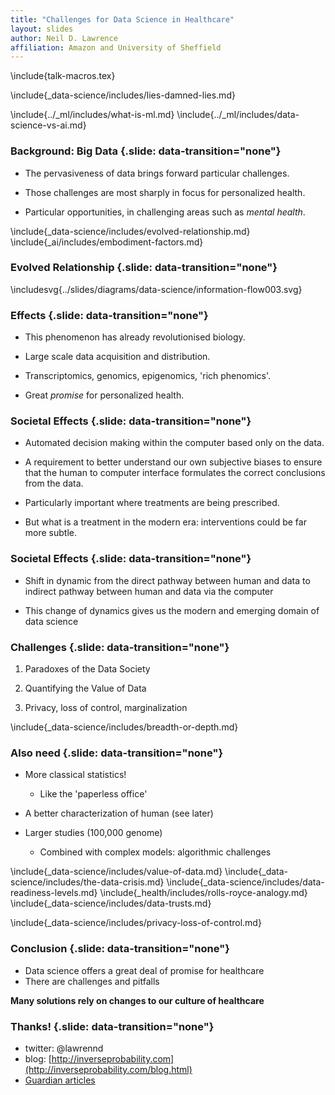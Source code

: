 ```yaml
---
title: "Challenges for Data Science in Healthcare"
layout: slides
author: Neil D. Lawrence
affiliation: Amazon and University of Sheffield
---
```


\include{talk-macros.tex}


\include{_data-science/includes/lies-damned-lies.md}

\include{../_ml/includes/what-is-ml.md}
\include{../_ml/includes/data-science-vs-ai.md}

### Background: Big Data {.slide: data-transition="none"}

* The pervasiveness of data brings forward particular challenges.

* Those challenges are most sharply in focus for personalized health.

* Particular opportunities, in challenging areas such as *mental health*.

\include{_data-science/includes/evolved-relationship.md}
\include{_ai/includes/embodiment-factors.md}


### Evolved Relationship {.slide: data-transition="none"}

\includesvg{../slides/diagrams/data-science/information-flow003.svg}


### Effects {.slide: data-transition="none"}

* This phenomenon has already revolutionised biology.

* Large scale data acquisition and distribution.

* Transcriptomics, genomics, epigenomics, 'rich phenomics'.

* Great *promise* for personalized health.

### Societal Effects {.slide: data-transition="none"}

* Automated decision making within the computer based only on the data.

* A requirement to better understand our own subjective biases to ensure that the human to computer interface formulates the correct conclusions from the data.

* Particularly important where treatments are being prescribed.

* But what is a treatment in the modern era: interventions could be far more subtle.

### Societal Effects {.slide: data-transition="none"}

* Shift in dynamic from the direct pathway between human and data to indirect pathway between human and data via the computer

* This change of dynamics gives us the modern and emerging domain of data science


### Challenges {.slide: data-transition="none"}

1. Paradoxes of the Data Society

2. Quantifying the Value of Data

3. Privacy, loss of control, marginalization


\include{_data-science/includes/breadth-or-depth.md}

### Also need {.slide: data-transition="none"}

* More classical statistics!
    * Like the 'paperless office'

* A better characterization of human (see later)

* Larger studies (100,000 genome)
    * Combined with complex models: algorithmic challenges

\include{_data-science/includes/value-of-data.md}
\include{_data-science/includes/the-data-crisis.md}
\include{_data-science/includes/data-readiness-levels.md}
\include{_health/includes/rolls-royce-analogy.md}
\include{_data-science/includes/data-trusts.md}

\include{_data-science/includes/privacy-loss-of-control.md}


### Conclusion {.slide: data-transition="none"}

* Data science offers a great deal of promise for healthcare
* There are challenges and pitfalls

**Many solutions rely on changes to our culture of healthcare**


### Thanks! {.slide: data-transition="none"}

* twitter: @lawrennd
* blog: [http://inverseprobability.com](http://inverseprobability.com/blog.html)
* [Guardian articles](https://www.theguardian.com/profile/neil-lawrence)
